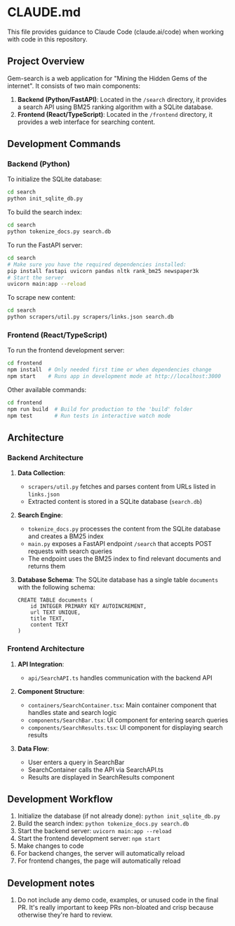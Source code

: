 # CLAUDE.md

This file provides guidance to Claude Code (claude.ai/code) when working with code in this repository.

## Project Overview

Gem-search is a web application for "Mining the Hidden Gems of the internet". It consists of two main components:

1. **Backend (Python/FastAPI)**: Located in the `/search` directory, it provides a search API using BM25 ranking algorithm with a SQLite database.
2. **Frontend (React/TypeScript)**: Located in the `/frontend` directory, it provides a web interface for searching content.

## Development Commands

### Backend (Python)

To initialize the SQLite database:

```bash
cd search
python init_sqlite_db.py
```

To build the search index:

```bash
cd search
python tokenize_docs.py search.db
```

To run the FastAPI server:

```bash
cd search
# Make sure you have the required dependencies installed:
pip install fastapi uvicorn pandas nltk rank_bm25 newspaper3k
# Start the server
uvicorn main:app --reload
```

To scrape new content:

```bash
cd search
python scrapers/util.py scrapers/links.json search.db
```

### Frontend (React/TypeScript)

To run the frontend development server:

```bash
cd frontend
npm install  # Only needed first time or when dependencies change
npm start    # Runs app in development mode at http://localhost:3000
```

Other available commands:

```bash
cd frontend
npm run build  # Build for production to the 'build' folder
npm test       # Run tests in interactive watch mode
```

## Architecture

### Backend Architecture

1. **Data Collection**:

   - `scrapers/util.py` fetches and parses content from URLs listed in `links.json`
   - Extracted content is stored in a SQLite database (`search.db`)

2. **Search Engine**:

   - `tokenize_docs.py` processes the content from the SQLite database and creates a BM25 index
   - `main.py` exposes a FastAPI endpoint `/search` that accepts POST requests with search queries
   - The endpoint uses the BM25 index to find relevant documents and returns them

3. **Database Schema**:
   The SQLite database has a single table `documents` with the following schema:
   ```
   CREATE TABLE documents (
       id INTEGER PRIMARY KEY AUTOINCREMENT,
       url TEXT UNIQUE,
       title TEXT,
       content TEXT
   )
   ```

### Frontend Architecture

1. **API Integration**:

   - `api/SearchAPI.ts` handles communication with the backend API

2. **Component Structure**:

   - `containers/SearchContainer.tsx`: Main container component that handles state and search logic
   - `components/SearchBar.tsx`: UI component for entering search queries
   - `components/SearchResults.tsx`: UI component for displaying search results

3. **Data Flow**:
   - User enters a query in SearchBar
   - SearchContainer calls the API via SearchAPI.ts
   - Results are displayed in SearchResults component

## Development Workflow

1. Initialize the database (if not already done): `python init_sqlite_db.py`
2. Build the search index: `python tokenize_docs.py search.db`
3. Start the backend server: `uvicorn main:app --reload`
4. Start the frontend development server: `npm start`
5. Make changes to code
6. For backend changes, the server will automatically reload
7. For frontend changes, the page will automatically reload

## Development notes

1. Do not include any demo code, examples, or unused code in the final PR. It's really important to keep
   PRs non-bloated and crisp because otherwise they're hard to review.
